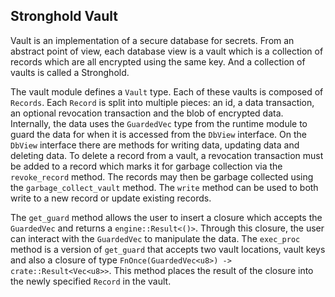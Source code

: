 ## Stronghold Vault
 
Vault is an implementation of a secure database for secrets. From an abstract point of view, each database view is a vault which is a collection of records which are all encrypted using the same key.  And a collection of vaults is called a Stronghold. 

The vault module defines a `Vault` type. Each of these vaults is composed of `Records`. Each `Record` is split into multiple pieces: an id, a data transaction, an optional revocation transaction and the blob of encrypted data. Internally, the data uses the `GuardedVec` type from the runtime module to guard the data for when it is accessed from the `DbView` interface. On the `DbView` interface there are methods for writing data, updating data and deleting data. To delete a record from a vault, a revocation transaction must be added to a record which marks it for garbage collection via the `revoke_record` method. The records may then be garbage collected using the `garbage_collect_vault` method. The `write` method can be used to both write to a new record or update existing records. 

The `get_guard` method allows the user to insert a closure which accepts the `GuardedVec` and returns a `engine::Result<()>`.  Through this closure, the user can interact with the `GuardedVec` to manipulate the data. The `exec_proc` method is a version of `get_guard` that accepts two vault locations, vault keys and also a closure of type `FnOnce(GuardedVec<u8>) -> crate::Result<Vec<u8>>`. This method places the result of the closure into the newly specified `Record` in the vault. 


